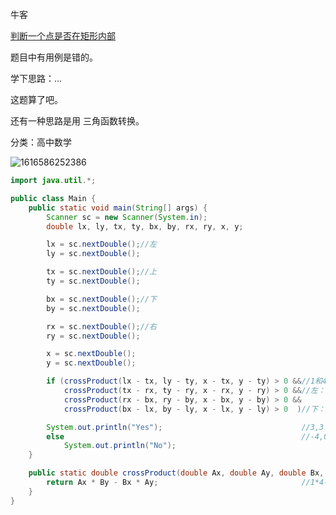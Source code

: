 牛客

[判断一个点是否在矩形内部](https://www.nowcoder.com/questionTerminal/6369cbb6898c41d0bef179a6a80f5fde?toCommentId=5154055)

题目中有用例是错的。



学下思路：...

这题算了吧。



还有一种思路是用 三角函数转换。



分类：高中数学



![1616586252386](../../../../assets/1616586252386.png)



```java
import java.util.*;

public class Main {
    public static void main(String[] args) {
        Scanner sc = new Scanner(System.in);
        double lx, ly, tx, ty, bx, by, rx, ry, x, y;

        lx = sc.nextDouble();//左
        ly = sc.nextDouble();

        tx = sc.nextDouble();//上
        ty = sc.nextDouble();

        bx = sc.nextDouble();//下
        by = sc.nextDouble();

        rx = sc.nextDouble();//右
        ry = sc.nextDouble();

        x = sc.nextDouble();
        y = sc.nextDouble();

        if (crossProduct(lx - tx, ly - ty, x - tx, y - ty) > 0 &&//1和4同号，2和3异号
            crossProduct(tx - rx, ty - ry, x - rx, y - ry) > 0 &&//左：1,5   上：5,5
            crossProduct(rx - bx, ry - by, x - bx, y - by) > 0 &&
            crossProduct(bx - lx, by - ly, x - lx, y - ly) > 0  )//下：1,1   右：5,1

        System.out.println("Yes");                               //3,3
        else                                                     //-4,0,-2,-2      		
            System.out.println("No");
    }

    public static double crossProduct(double Ax, double Ay, double Bx, double By) {
        return Ax * By - Bx * Ay;       						 //1*4-2*3                                          
    }
}
```

